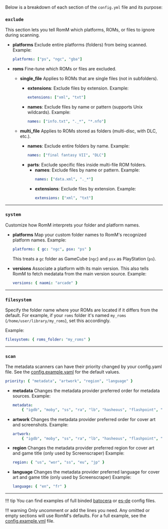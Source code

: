 <!-- trunk-ignore-all(markdownlint/MD033) -->
<!-- trunk-ignore-all(markdownlint/MD041) -->

Below is a breakdown of each section of the `config.yml` file and its purpose:

### `exclude`

This section lets you tell RomM which platforms, ROMs, or files to ignore during scanning.

- **platforms**
  Exclude entire platforms (folders) from being scanned.
  Example:

    ```yaml
    platforms: ["ps", "ngc", "gba"]
    ```

- **roms**
  Fine-tune which ROMs or files are excluded.

    - **single_file**
      Applies to ROMs that are single files (not in subfolders).

        - **extensions**: Exclude files by extension.
          Example:
            ```yaml
            extensions: ["xml", "txt"]
            ```
        - **names**: Exclude files by name or pattern (supports Unix wildcards).
          Example:
            ```yaml
            names: ["info.txt", "._*", "*.nfo"]
            ```

    - **multi_file**
      Applies to ROMs stored as folders (multi-disc, with DLC, etc.).
        - **names**: Exclude entire folders by name.
          Example:
            ```yaml
            names: ["final fantasy VII", "DLC"]
            ```
        - **parts**: Exclude specific files inside multi-file ROM folders.
            - **names**: Exclude files by name or pattern.
              Example:
                ```yaml
                names: ["data.xml", "._*"]
                ```
            - **extensions**: Exclude files by extension.
              Example:
                ```yaml
                extensions: ["xml", "txt"]
                ```

---

### `system`

Customize how RomM interprets your folder and platform names.

- **platforms**
  Map your custom folder names to RomM's recognized platform names.
  Example:

    ```yaml
    platforms: { gc: "ngc", psx: "ps" }
    ```

    This treats a `gc` folder as GameCube (`ngc`) and `psx` as PlayStation (`ps`).

- **versions**
  Associate a platform with its main version. This also tells RomM to fetch medatata from the main version source.
  Example:
    ```yaml
    versions: { naomi: "arcade" }
    ```

---

### `filesystem`

Specify the folder name where your ROMs are located if it differs from the default. For example, if your `roms` folder it's named `my_roms` (`/home/user/library/my_roms`), set this accordingly.

Example:

```yaml
filesystem: { roms_folder: "my_roms" }
```

---

### `scan`

The metadata scanners can have their priority changed by your config.yaml file. See the [config.example.yaml](https://github.com/rommapp/romm/blob/master/examples/config.example.yml) for the default values.

```yaml
priority: { "metadata", "artwork", "region", "language" }
```

- **metadata**
  Changes the metadata provider preferred order for metadata sources.
  Example:

    ```yaml
    metadata:
        { "igdb", "moby", "ss", "ra", "lb", "hasheous", "flashpoint", "hltb" }
    ```

- **artwork**
  Changes the metadata provider preferred order for cover art and screenshots.
  Example:

    ```yaml
    artwork:
        { "igdb", "moby", "ss", "ra", "lb", "hasheous", "flashpoint", "hltb" }
    ```

- **region**
  Changes the metadata provider preferred region for cover art and game title (only used by Screenscraper)
  Example:

    ```yaml
    region: { "us", "wor", "ss", "eu", "jp" }
    ```

- **language**
  Changes the metadata provider preferred language for cover art and game title (only used by Screenscraper)
  Example:
    ```yaml
    language: { "en", "fr" }
    ```

---

<!-- prettier-ignore -->
!!! tip
  You can find examples of full binded <a href="https://github.com/rommapp/romm/blob/master/examples/config.batocera-retrobat.yml" target="_blank" rel="noopener noreferrer">batocera</a> or <a href="https://github.com/rommapp/romm/blob/master/examples/config.es-de.example.yml" target="_blank" rel="noopener noreferrer">es-de</a> config files.

<!-- prettier-ignore -->
!!! warning
  Only uncomment or add the lines you need. Any omitted or empty sections will use RomM's defaults.
For a full example, see the <a href="https://github.com/rommapp/romm/blob/master/examples/config.example.yml" target="_blank" rel="noopener noreferrer">config.example.yml</a> file.
